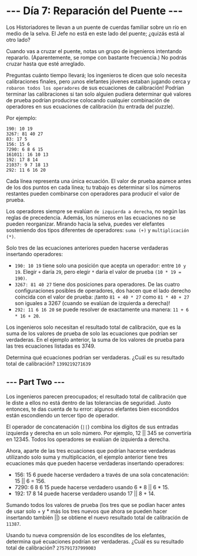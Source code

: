 # --- Día 7: Reparación del Puente ---
Los Historiadores te llevan a un puente de cuerdas familiar sobre un río en medio de la selva. El Jefe no está en este lado del puente; ¿quizás está al otro lado?

Cuando vas a cruzar el puente, notas un grupo de ingenieros intentando repararlo. (Aparentemente, se rompe con bastante frecuencia.) No podrás cruzar hasta que esté arreglado.

Preguntas cuánto tiempo llevará; los ingenieros te dicen que solo necesita calibraciones finales, pero ¡unos elefantes jóvenes estaban jugando cerca y `robaron todos los operadores` de sus ecuaciones de calibración! Podrían terminar las calibraciones si tan solo alguien pudiera determinar qué valores de prueba podrían producirse colocando cualquier combinación de operadores en sus ecuaciones de calibración (tu entrada del puzzle).

Por ejemplo:

```text
190: 10 19
3267: 81 40 27
83: 17 5
156: 15 6
7290: 6 8 6 15
161011: 16 10 13
192: 17 8 14
21037: 9 7 18 13
292: 11 6 16 20
```

Cada línea representa una única ecuación. El valor de prueba aparece antes de los dos puntos en cada línea; tu trabajo es determinar si los números restantes pueden combinarse con operadores para producir el valor de prueba.

Los operadores siempre se evalúan `de izquierda a derecha`, no según las reglas de precedencia. Además, los números en las ecuaciones no se pueden reorganizar. Mirando hacia la selva, puedes ver elefantes sosteniendo dos tipos diferentes de operadores: `suma (+)` y `multiplicación (*)`.

Solo tres de las ecuaciones anteriores pueden hacerse verdaderas insertando operadores:

- `190: 10 19` tiene solo una posición que acepta un operador: entre `10 y 19`. Elegir `+` daría `29`, pero elegir `*` daría el valor de prueba `(10 * 19 = 190)`.
- `3267: 81 40 27` tiene dos posiciones para operadores. De las cuatro configuraciones posibles de operadores, dos hacen que el lado derecho coincida con el valor de prueba: ¡tanto `81 + 40 * 27` como `81 * 40 + 27` son iguales a 3267 (cuando se evalúan de izquierda a derecha)!
- `292: 11 6 16 20` se puede resolver de exactamente una manera: `11 + 6 * 16 + 20`.

Los ingenieros solo necesitan el resultado total de calibración, que es la suma de los valores de prueba de solo las ecuaciones que podrían ser verdaderas. En el ejemplo anterior, la suma de los valores de prueba para las tres ecuaciones listadas es 3749.

Determina qué ecuaciones podrían ser verdaderas. ¿Cuál es su resultado total de calibración? 
`1399219271639`

## --- Part Two ---
Los ingenieros parecen preocupados; el resultado total de calibración que le diste a ellos no está dentro de las tolerancias de seguridad. Justo entonces, te das cuenta de tu error: algunos elefantes bien escondidos están escondiendo un tercer tipo de operador.

El operador de concatenación (`||`) combina los dígitos de sus entradas izquierda y derecha en un solo número. Por ejemplo, 12 || 345 se convertiría en 12345. Todos los operadores se evalúan de izquierda a derecha.

Ahora, aparte de las tres ecuaciones que podrían hacerse verdaderas utilizando solo suma y multiplicación, el ejemplo anterior tiene tres ecuaciones más que pueden hacerse verdaderas insertando operadores:

- 156: 15 6 puede hacerse verdadero a través de una sola concatenación: 15 || 6 = 156.
- 7290: 6 8 6 15 puede hacerse verdadero usando 6 * 8 || 6 * 15.
- 192: 17 8 14 puede hacerse verdadero usando 17 || 8 + 14.

Sumando todos los valores de prueba (los tres que se podían hacer antes de usar solo + y * más los tres nuevos que ahora se pueden hacer insertando también ||) se obtiene el nuevo resultado total de calibración de `11387`.

Usando tu nueva comprensión de los escondites de los elefantes, determina qué ecuaciones podrían ser verdaderas. ¿Cuál es su resultado total de calibración?
`275791737999003`
